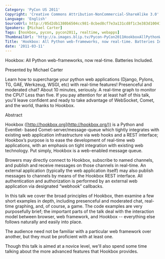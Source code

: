 ```yaml
---
Category: 'PyCon US 2011'
Copyright: 'Creative Commons Attribution-NonCommercial-ShareAlike 3.0'
Language: 'English'
SourceUrl: http://05d2db1380b6504cc981-8cbed8cf7e3a131cd8f1c3e383d10041.r93.cf2.rackcdn.com/pycon-us-2011/371_hookbox-all-python-web-frameworks-now-real-time-batteries-included.mp4
Speakers: [Michael Carter]
Tags: [hookbox, pycon, pycon2011, realtime, webapps]
ThumbnailUrl: 'http://a.images.blip.tv/Pycon-PyCon2011HookboxAllPythonWebframeworksNowRealtimeBatteri858.png'
Title: 'Hookbox: All Python web-frameworks, now real-time. Batteries Included.'
date: '2011-03-11'
---
```

Hookbox: All Python web-frameworks, now real-time. Batteries Included.

Presented by Michael Carter

Learn how to supercharge your python web applications (Django, Pylons, TG,
GAE, Werkzeug, WSGI, etc) with real-time features! Presenceful and moderated
chat? About 10 minutes, seriously. A real-time graph to monitor the CPU? Less
than five. If you pay attention for at least half of this talk, you'll leave
confident and ready to take advantage of WebSocket, Comet, and the world,
thanks to Hookbox.

Abstract

Hookbox ([http://hookbox.org](http://hookbox.org/)) is a Python and Eventlet-
based Comet-server/message-queue which tightly integrates with existing web
application infrastructure via web hooks and a REST interface; Hookbox’s
purpose is to ease the development of real-time web applications, with an
emphasis on tight integration with existing web technology. Put simply,
Hookbox is a web-enabled message queue.

Browers may directly connect to Hookbox, subscribe to named channels, and
publish and receive messages on those channels in real-time. An external
application (typically the web application itself) may also publish messages
to channels by means of the Hookbox REST interface. All authentication and
authorization is performed by an external web application via designated
“webhook” callbacks.

In this talk we cover the broad principles of Hookbox, then examine a few
short examples in depth, including presenceful and moderated chat, real-time
graphing, and, of course, a game. The code examples are very purposefully
brief; the important parts of the talk deal with the interaction model between
browser, web framework, and Hookbox -- everything else follows naturally and
easily into place.

The audience need not be familiar with a particular web framework over
another, but they must be proficient with at least one.

Though this talk is aimed at a novice level, we'll also spend some time
talking about the more advanced features that Hookbox provides.

